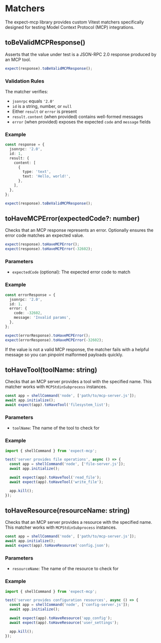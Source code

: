 # Matchers

The expect-mcp library provides custom Vitest matchers specifically designed for testing Model Context Protocol (MCP) integrations.

## toBeValidMCPResponse()

Asserts that the value under test is a JSON-RPC 2.0 response produced by an MCP tool.

```ts
expect(response).toBeValidMCPResponse();
```

### Validation Rules

The matcher verifies:

- `jsonrpc` equals `'2.0'`
- `id` is a string, number, or `null`
- Either `result` or `error` is present
- `result.content` (when provided) contains well-formed messages
- `error` (when provided) exposes the expected `code` and `message` fields

### Example

```ts
const response = {
  jsonrpc: '2.0',
  id: 1,
  result: {
    content: [
      {
        type: 'text',
        text: 'Hello, world!',
      },
    ],
  },
};

expect(response).toBeValidMCPResponse();
```

## toHaveMCPError(expectedCode?: number)

Checks that an MCP response represents an error. Optionally ensures the error code matches an expected value.

```ts
expect(response).toHaveMCPError();
expect(response).toHaveMCPError(-32602);
```

### Parameters

- `expectedCode` (optional): The expected error code to match

### Example

```ts
const errorResponse = {
  jsonrpc: '2.0',
  id: 1,
  error: {
    code: -32602,
    message: 'Invalid params',
  },
};

expect(errorResponse).toHaveMCPError();
expect(errorResponse).toHaveMCPError(-32602);
```

If the value is not a valid MCP response, the matcher fails with a helpful message so you can pinpoint malformed payloads quickly.

## toHaveTool(toolName: string)

Checks that an MCP server provides a tool with the specified name. This matcher works with `MCPStdinSubprocess` instances.

```ts
const app = shellCommand('node', ['path/to/mcp-server.js']);
await app.initialize();
await expect(app).toHaveTool('filesystem_list');
```

### Parameters

- `toolName`: The name of the tool to check for

### Example

```ts
import { shellCommand } from 'expect-mcp';

test('server provides file operations', async () => {
  const app = shellCommand('node', ['file-server.js']);
  await app.initialize();

  await expect(app).toHaveTool('read_file');
  await expect(app).toHaveTool('write_file');

  app.kill();
});
```

## toHaveResource(resourceName: string)

Checks that an MCP server provides a resource with the specified name. This matcher works with `MCPStdinSubprocess` instances.

```ts
const app = shellCommand('node', ['path/to/mcp-server.js']);
await app.initialize();
await expect(app).toHaveResource('config.json');
```

### Parameters

- `resourceName`: The name of the resource to check for

### Example

```ts
import { shellCommand } from 'expect-mcp';

test('server provides configuration resources', async () => {
  const app = shellCommand('node', ['config-server.js']);
  await app.initialize();

  await expect(app).toHaveResource('app_config');
  await expect(app).toHaveResource('user_settings');

  app.kill();
});
```

